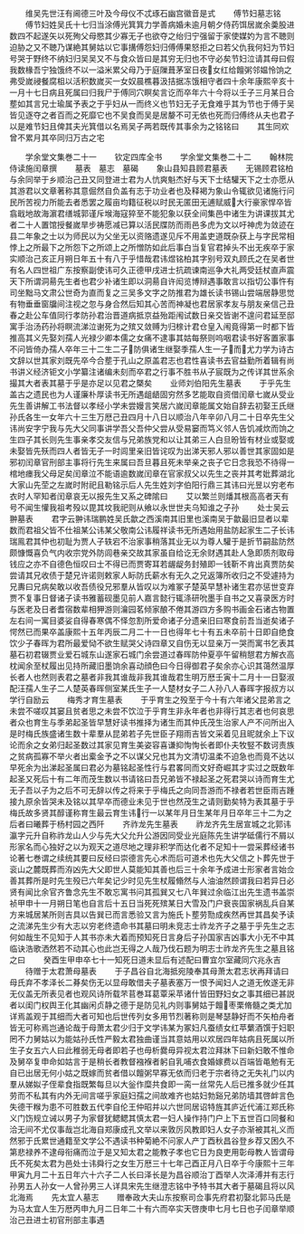 <!-- { "loadSidebar": true } -->
　　维吴先世汪有阃德三叶及今母仪不忒琢石幽宫徽音是式
　　傅节妇墓志铭
　　傅节妇姓吴氏十七归当涂傅光箕箕力学善病婚未逾月朝夕侍药饵居嵗余羮股进数四不起遂矢以死殉父母愍其少寡无子也欲夺之绐归宁强留于家使媒妁为言不聴则迫胁之又不聴乃谋絶其舅姑以它事搆傅怨妇归傅傅果怒拒之曰若父仇我何妇为节妇号哭于野终不纳妇归吴吴又不与食众皆曰是其穷无归也不守必矣节妇泣请其母曰假我数椽吾宁独饿终不以一溢米累父母乃于庭隟葺茅室日夜女红给饘粥邻媪怜饷之弗受嵗祲餐腐柤以活积数嵗买一女奴晨樵暮汲拮据冻饿相守者四十余年康熙辛亥十一月十七日病且死属曰归我尸于傅同穴瞑矣言讫而卒年六十今将以壬子三月某日合塟如其言兄士瑜属予表之于乎妇从一而终义也节妇无子无食难乎其为节也于傅于吴皆见逐夺之者百而之死靡它也不吴食而吴是居嫠不可无依也死而归傅终从夫也君子以是难节妇且俾其夫光箕借以名焉吴子两若既传其事余为之铭铭曰
　　其生同欢曾不累月其卒同归万古之宅


　　学余堂文集巻二十一
　　钦定四库全书
　　学余堂文集巻二十二
　　翰林院侍读施闰章撰
　　墓表　墓志　墓碣
　　象山县知县顾君墓表
　　无锡顾君铭柏与余同举于乡顺治己丑又同登进士君为人忼爽魁杰好与天下士结驩天下之士亦愿从其游君以文章著称其意倔然自负盖有志于功业者也及释褐为象山令辄欲见诸施行问民所苦视力所能去者悉罢之履亩均籍征税以时民无匿田无逋赋威大行豪家悍卒皆翕戢地故海濵君缮城郭谨斥堠海寇猝至不能犯象以获全间集邑中诸生为讲课拔其尤者二十人置馆授餐嵗旱步祷愿减已算以活民牒防而雨邑多虎为文以吁神虎为敛迹在县二年象之士以为师民以为父坐无以资赂遗遂见斥不用盖吏道既杂获上与字民常相悖上之所最下之所怨下之所颂上之所憎防如此后事白当复官君掉头不出无疾卒于家实顺治己亥正月朔日年五十有八于乎惜哉君讳煜铭柏其字别号双丸顾氏之在吴者世有名人四世祖广东按察副使讳可久正德甲戌进士抗疏谏南巡争大礼两受廷杖直声震天下所谓洞昜先生者也君少补诸生即以洞昜自许闳览博辩遇事敢言以指切公事忤有司坐黜马文肃公世奇为直而复之三吴多文字之防推君为雄长读书锡山尝端居静思觉有物垂垂窗牖间注视之忽与身合然后知其心苦而神凝也君居家孝友与朋友亲信己丑春之赴公车值同行孝防孙君治晋道病抵京益殆距闱试数日亲交皆谢不遑问君延至邸寓手治汤药孙将瞑流涕泣谢死为之殡又敛赙为归榇计君仓皇入闱竟得第一时都下皆推高其义先娶刘孺人光禄少卿本儒之女痛不逮事其姑每祭则呜咽君读书好客置家事不问皆倚办孺人卒年三十二生二子防俱诸生继娶季孺人生一子而尤力学为诗古文辞以世其家刘既先卒今合塟于孔山之原盖君志也君性喜读书去官益勤所着辑有尚书讲义经济钜文小学纂注诸编未刻而卒君之行事不胜书从子宸既为之传详其世系余撮其大者表其墓于乎是亦足以见君之槩矣
　　业师刘伯阳先生墓表
　　于乎先生盖古之遗民也为人谨廉朴厚读书无所遇龃龉固穷然多艺能取自资借闰章七嵗从受业先生善讲解工书法督以孝经小学未尝嫚言笑居六嵗闰章能属文始自辞去初娶王氏继孙氏各生一女年六十三生万厯己丑四月十八日以顺治八年辛卯八月二十日卒先生父讳尚安字宁我与先大父同事讲学吾父吾仲父尝从受易窭而笃义邻人告饥减炊而饷之生四子其长则先生事亲孝交友信与兄弟族党和以让其弟三人白旦昐皆有材业或娶或未娶皆先殀而四人者皆无子一时闾里亲旧皆诧叹为出涕天邪人邪以善世其家固如是邪初闰章官刑部主事将行先生来属曰吾旦暮且死未举亲之丧子它日念我恐不待得一棺地瘗我父母足矣闰章泣不能语逾数嵗闰章在官家叔父以先生之丧并其考妣葬湖北大家山先茔之左嵗时附祀且勒铭示后人先生姓刘字伯阳行鼎三其讳曰光昱以穷老布衣时人罕知者闰章哀无以报先生又系之碑隂曰
　　艾以繁兰则燔其根高高者天有号不闻生懽我祖考殁以毘其坟我祀则从飨以永世世夫乌知谁之子孙
　　处士吴云翀墓表
　　君字云翀讳瑞鹏姓吴氏歙之西溪南其旧里也溪南吴于歙最旧显者以辈数而君祖父皆不仕祖某公讳某父敬南公讳履祥读书无所遇始用盐防起家生二子长讳瑞鳯君其仲也初耻为贾人子轶宕不治家事稍落其业无以为尊人驩于是折节嗣盐防然颇慷慨喜负气内收宗党外防闾巷亲交故其家虽自给讫无余财遇其赴人急即质剂取母钱应之亦不自德色恒叹曰士不得已而贾寄耳若龌龊务封殖即一钱靳不肯出真贾防矣尝请其兄收债于楚兄许诺则敕家人眎防氏薪水有无久之兄返簿所收归之不受遽持为兄夀曰兄病矣敢以收吾债役兄邪羣从皆叹以为难冢子楚英早慧补诸生君亦惩世变弃贾不复事日督诸子读书雅蓄砚墨见前人嘉言懿行辄涤研吮墨手自书之又喜录医方时与医老及日者耆宿数辈相狎游则瀹园茗倾家酿不倦其游四方多购书画金石诸古物置左右间一寓目婆娑自得春寒偶不怿忽割所爱命诸子分遗亲旧曰寒食前吾当逝矣诸子愕然已而果卒盖康熙十五年丙辰二月二十一日也得年七十有五未卒前十日即自绝食饮少子春晖为君所最爱恸不欲生赋哭父诗四章又自伤无以显亲万一哭而寓书乞表其墓石初君辍贾业爱石城东山遂家石城门余尝道过春晖防仲夏亭午留稍憇君方解衣高枕闻余至杖履出见持所藏旧墨饷余喜动顔色曰今日得御君子矣余亦心识其蔼然温厚长者人也然则表君之墓者非我其谁哉非我其谁哉君生明万厯壬寅十二月十一日娶淑配汪孺人生子二人楚英春晖侧室某氏生子一人楚材女子二人孙八人春晖字报叔方以学行自励云
　　梅秀才育生墓表
　　于乎育生之殁至于今十有六年诸父昆弟言之未尝不嗟叹其窭且贫者思之未尝不饮泣于乎育生非永年者也非得行其志者也何哀思者众也育生与季弟起圣皆早慧好读书推择为诸生而其仲氏茂生治家人产不问所出入是时梅氏族盛诸生数十辈羣从昆弟若子先世臣子翔雨吉皆文采着见且昵就余上下议论而余之女弟归起圣数过其家见育生美姿容喜谦抑恂恂长者即仆夫牧竪不数诃责族之贫病孤寡不举火者出槖金予之不以谋父兄也其为文清切温柔不迫急也而竟不达以早死余为出涕起圣属曰君必为墓铭起圣性行与君畧同而文好奇崛其才实过之既数年起圣又死后十有二年而茂生数以书请铭曰吾兄弟皆不禄起圣之死君哭以诗而育生尤无子吾以子为之后不可无辞以传之将来于乎梅氏之向同吾游而不禄者若世臣雨吉踵接九原余皆哭未及铭以其早卒而德业未见于世也然茂生之请则勤矣特为表其墓于乎梅氏故多贤其醇谨称育生最云育生讳行一以某年月日生某年月日卒年三十二为之后者曰曦葬于杨村园之西阡
　　齐祚龙先生墓表
　　祚龙齐先生居宣城之北郭讳瀛字元升自称祚龙山人少与先大父允升公游因同受业光庭陈先生讲学砥儒行不屑以形家名而心独好之以为观天之道尽地之理非积学而达化者不足知十一尝采葬经诸书论著七巻谓之续统其要曰反经曰崇德言先心术而后可道术也先大父信之卜葬先世于衮山之麓既葬而洊凶先大父即世人莫能知其善也后三十余年予成进士形家者言始佥善其葬所是时先生殁已六年矣记少时见先生杖履翛然与人油油然顾谓我曰若异日必贤有闻比余官齐鲁念先生不敢忘寓书问其孤巽又七八年巽过余临江出先生遗书盖崇祯甲申十一月朔日笔也自言后十五日当死死殡某日大雪及门户衰丧国家祸乱兵自某方来城居某所则吉具以告巽已而言悉验又言为施氏卜塟劳勚成疾然再世其昌矣予读之流涕先生少有大志以穷老终遗命书其墓曰明未竞志士祚龙齐子之墓于乎先生之志何如哉生不见知于人其书亦未大着而预知死日言身后子孙国家吉凶事大小无不中其临诀浩歌洒然若不动其心也此岂无得之人哉乃伐石题为明志士祚龙齐先生之墓且铭之曰
　　癸酉生甲申卒七十一知死日道未显后有述配曰曹宜尔室藏同穴兆永吉
　　待赠于太君萧母墓表
　　于子昌谷自北海抵宛陵奉其母萧太君志状再拜请曰母氏弃不孝泽长二朞矣伤无以显母敢借夫子墓表塞万一恨予闻妇人之道无攸遂无非无仪盖无所表见者也观风诗所载芣苢巻耳葛覃采苹诸什皆田野妇女之事其细已甚説者以闺门权舆王化其幽闲贞静之德于是防见礼内则事舅姑于饘枣栗脩髓之类尤加详焉盖观于其细而大者可知也后世传列女多用节烈著称则是琴瑟静好而不矢柏舟者皆无可称焉岂通论哉于母萧太君少归于文学讳某为冢妇凡蚕绩女红苹蘩酒馔于妇职罔不力舅姑以为能姑孙氏性严毅太君独曲谨当其意姑用以欢居四年姑病且死属以所生子女五六人曰此稚弱无母者即若子也毋析爨毋异视太君泣拜牀下曰新妇敢不惟命及舅卒复申命如姑言于是稍长者教督襁褓者躬自乳哺衣食婚嫁费以百端皆黾勉有无自已出居无何小姑之既嫁而贫者借以饘粥早寡无依而归老于宗者待之无失礼门以内羣从娣姒子侄辈食指既繁每旦以大釡作糜共食即一脔一丝常先人后已推多就少任其劳而不私其有内外无间言嗟乎家庭妇孺之间故难齐也姑妇勃谿兄弟防墙其啓衅言色失德干糇为患不可胜数五代李自伦王仲昭并以六世同居诏特旌其庐近代浦江郑氏称义门饬规立诫以男子为家督犹鳃鳃其慎太君一妇人操作持门户上下五世百口同餐和洽无间不尤仅事哉岂北海自郑康成孔文举以来敦厉风教即妇人女子亦渐被其礼义而然邪于氏累世通籍至文学公不遇读书种菊絶不问家人产丁酉秋昌谷登乡荐又困久不第悲禄养不逮母衔痛而泣于是又知太君之能教子孝也它日为良吏用彰母教人皆谓母氏不死矣太君为邑处士讳舜行之女生万厯三十七年己酉正月八日卒于今康熙十三年甲寅九月二十五日年六十六子二人长曰泽长是为昌谷顺治丁酉举人次泽溥并有志行孙男五人孙女一人曾孙男三人详具宋先生继澄志铭中予特书其大者于墓碣且将以风北海焉
　　先太宜人墓志
　　赠奉政大夫山东按察司佥事先府君初娶北郭马氏是为马太宜人生万厯丙申九月二日年二十有六而卒实天啓庚申七月七日也子闰章举顺治己丑进士初官刑部主事遇
